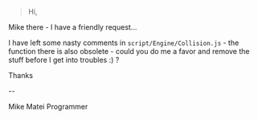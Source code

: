 > Hi,

Mike there - I have a friendly request...

I have left some nasty comments in `script/Engine/Collision.js` - the function there is also obsolete - could you do me a favor and remove the stuff before I get into troubles :) ?

Thanks

\-\-

Mike Matei
Programmer